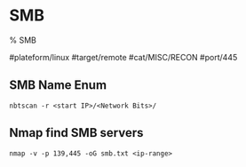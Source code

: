 # SMB

% SMB

#plateform/linux #target/remote #cat/MISC/RECON #port/445

## SMB Name Enum

```
nbtscan -r <start IP>/<Network Bits>/
```

## Nmap find SMB servers

```
nmap -v -p 139,445 -oG smb.txt <ip-range>
```
